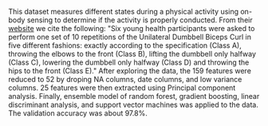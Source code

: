 This dataset measures different states during a physical activity using on-body sensing to determine if the activity is properly conducted.
From their [website](http://web.archive.org/web/20161224072740/http:/groupware.les.inf.puc-rio.br/har) we cite the following:
"Six young health participants were asked to perform one set of 10 repetitions of the Unilateral Dumbbell Biceps Curl in five different fashions: exactly according to the specification (Class A), throwing the elbows to the front (Class B), lifting the dumbbell only halfway (Class C), lowering the dumbbell only halfway (Class D) and throwing the hips to the front (Class E)."
After exploring the data, the 159 features were reduced to 52 by droping NA columns, date columns, and low variance columns. 25 features were then extracted using Principal component analysis. Finally, ensemble model of random forest, gradient boosting, linear discriminant analysis, and support vector machines was applied to the data. The validation accuracy was about 97.8%.